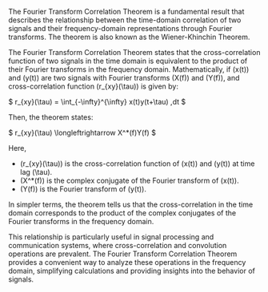 

The Fourier Transform Correlation Theorem is a fundamental result that describes the relationship between the time-domain correlation of two signals and their frequency-domain representations through Fourier transforms. The theorem is also known as the Wiener-Khinchin Theorem.

The Fourier Transform Correlation Theorem states that the cross-correlation function of two signals in the time domain is equivalent to the product of their Fourier transforms in the frequency domain. Mathematically, if \(x(t)\) and \(y(t)\) are two signals with Fourier transforms \(X(f)\) and \(Y(f)\), and cross-correlation function \(r_{xy}(\tau)\) is given by:

$ r_{xy}(\tau) = \int_{-\infty}^{\infty} x(t)y(t+\tau) \,dt $

Then, the theorem states:

$ r_{xy}(\tau) \longleftrightarrow X^*(f)Y(f) $

Here,
- \(r_{xy}(\tau)\) is the cross-correlation function of \(x(t)\) and \(y(t)\) at time lag \(\tau\).
- \(X^*(f)\) is the complex conjugate of the Fourier transform of \(x(t)\).
- \(Y(f)\) is the Fourier transform of \(y(t)\).

In simpler terms, the theorem tells us that the cross-correlation in the time domain corresponds to the product of the complex conjugates of the Fourier transforms in the frequency domain.

This relationship is particularly useful in signal processing and communication systems, where cross-correlation and convolution operations are prevalent. The Fourier Transform Correlation Theorem provides a convenient way to analyze these operations in the frequency domain, simplifying calculations and providing insights into the behavior of signals.
